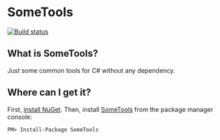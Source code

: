 # SomeTools
[![Build status](https://ci.appveyor.com/api/projects/status/txu9le1gumxc2rlh/branch/develop?svg=true)](https://ci.appveyor.com/project/adrianparisi/sometools/branch/develop)


What is SomeTools?
--------------------------------
Just some common tools for C# without any dependency.

Where can I get it?
--------------------------------
First, [install NuGet](http://docs.nuget.org/docs/start-here/installing-nuget). Then, install [SomeTools](https://www.nuget.org/packages/SomeTools/) from the package manager console:

    PM> Install-Package SomeTools
